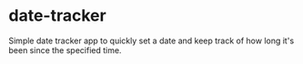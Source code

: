 # date-tracker
Simple date tracker app to quickly set a date and keep track of how long it's been since the specified time.
